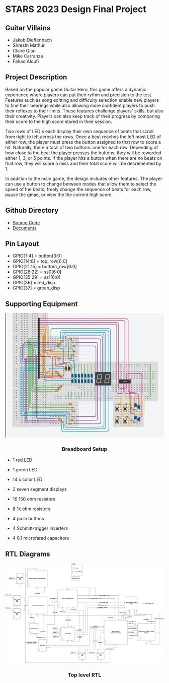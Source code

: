 # STARS 2023 Design Final Project

## Guitar Villains
* Jakob Dieffenbach
* Shresth Mathur
* Claire Qiao
* Mike Carranza
* Fahad Aloufi

## Project Description
Based on the popular game Guitar Hero, this game offers a dynamic experience where players can put their rythm and precision to the test. Features such as song editting and difficulty selection enable new players to find their bearings while also allowing more confident players to push their reflexes to their limits. These features challenge players' skills, but also their creativity. Players can also keep track of their progress by comparing their score to the high score stored in their session. 

Two rows of LED's each display their own sequence of beats that scroll from right to left across the rows. Once a beat reaches the left most LED of either row, the player must press the button assigned to that row to score a hit. Naturally, there a total of two buttons: one for each row. Depending of how close to the beat the player presses the buttons, they will be rewarded either 1, 3, or 5 points. If the player hits a button when there are no beats on that row, they will score a miss and their total score will be decremented by 1. 

In addition to the main game, the design includes other features. The player can use a button to change between modes that allow them to select the speed of the beats, freely change the sequence of beats for each row, pause the gmae, or view the the current high score.

## Github Directory
- [Source Code](https://github.com/STARS-Design-Track-2023/GuitarVillains/tree/main/source)
- [Documents](https://github.com/STARS-Design-Track-2023/GuitarVillains/tree/main/docs)


## Pin Layout
- GPIO[7:4] = button[3:0]
- GPIO[14:8] = top_row[6:0]
- GPIO[21:15] = bottom_row[6:0]
- GPIO[28:22] = ss0[6:0]
- GPIO[35:29] = ss1[6:0]
- GPIO[36] = red_disp
- GPIO[37] = green_disp



## Supporting Equipment
![Breadboard Layout](docs/Breadboard.png)
<h3 align="center">Breadboard Setup</h3>

- 1 red LED
- 1 green LED
- 14 x color LED
- 2 seven segment displays

- 16 150 ohm resistors
- 8 1k ohm resistors

- 4 push buttons

- 4 Schmitt-trigger inverters
- 4 0.1 microfarad capacitors


## RTL Diagrams
![Top RTL](docs/Component%20RTL-Top%20RTL.png)
<h3 align="center">Top level RTL</h3>
